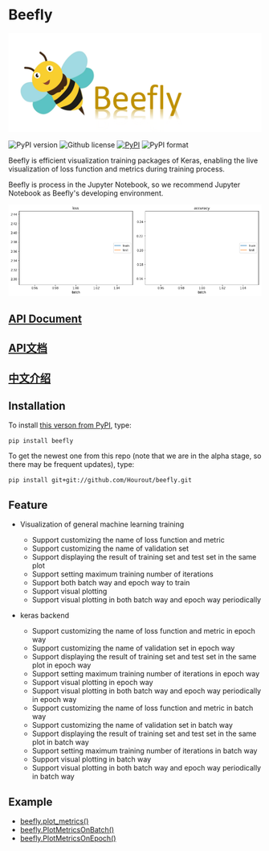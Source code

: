 # Beefly

![](https://github.com/Hourout/beefly/blob/master/image/1542382970(1).png)

![PyPI version](https://img.shields.io/pypi/pyversions/beefly.svg)
![Github license](https://img.shields.io/github/license/Hourout/beefly.svg)
[![PyPI](https://img.shields.io/pypi/v/beefly.svg)](https://pypi.python.org/pypi/beefly)
![PyPI format](https://img.shields.io/pypi/format/beefly.svg)

Beefly is efficient visualization training packages of Keras, enabling the live visualization of loss function and metrics during training process.

Beefly is process in the Jupyter Notebook, so we recommend Jupyter Notebook as Beefly's developing environment.

![](https://github.com/Hourout/beefly/blob/master/image/plot_metrics000.gif)

## [API Document](https://github.com/Hourout/beefly/blob/master/document/English_API.md)
## [API文档](https://github.com/Hourout/beefly/blob/master/document/Chinese_API.md)
## [中文介绍](https://github.com/Hourout/beefly/blob/master/document/Chinese.md)

## Installation

To install [this verson from PyPI](https://pypi.org/project/beefly/), type:

```
pip install beefly
```

To get the newest one from this repo (note that we are in the alpha stage, so there may be frequent updates), type:

```
pip install git+git://github.com/Hourout/beefly.git
```

## Feature
- Visualization of general machine learning training
  - Support customizing the name of loss function and metric 
  - Support customizing the name of validation set
  - Support displaying the result of training set and test set in the same plot
  - Support setting maximum training number of iterations
  - Support both batch way and epoch way to train
  - Support visual plotting
  - Support visual plotting in both batch way and epoch way periodically
  
- keras backend
  - Support customizing the name of loss function and metric in epoch way
  - Support customizing the name of validation set in epoch way
  - Support displaying the result of training set and test set in the same plot in epoch way
  - Support setting maximum training number of iterations in epoch way
  - Support visual plotting in epoch way
  - Support visual plotting in both batch way and epoch way periodically in epoch way
  - Support customizing the name of loss function and metric in batch way
  - Support customizing the name of validation set in batch way
  - Support displaying the result of training set and test set in the same plot in batch way
  - Support setting maximum training number of iterations in batch way
  - Support visual plotting in batch way
  - Support visual plotting in both batch way and epoch way periodically in batch way


## Example
- [beefly.plot_metrics()](https://github.com/Hourout/beefly/blob/master/example/plot_metrics.ipynb)
- [beefly.PlotMetricsOnBatch()](https://github.com/Hourout/beefly/blob/master/example/PlotMetricsOnBatch.ipynb)
- [beefly.PlotMetricsOnEpoch()](https://github.com/Hourout/beefly/blob/master/example/PlotMetricsOnEpoch.ipynb)
